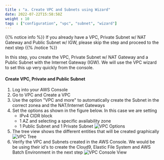 ```yaml
---
title : "a. Create VPC and Subnets using Wizard"
date: 2022-07-22T15:58:58Z
weight : 10
tags : ["configuration", "vpc", "subnet", "wizard"]
---
```


{{% notice info %}}
If you already have a VPC, Private Subnet w/ NAT Gateway and Public Subnet w/ IGW, please skip the step and proceed to the next step 
{{% /notice %}}

In this step, you create the VPC, Private Subnet w/ NAT Gateway and a Public Subnet with the Internet Gateway (IGW). We will use the VPC wizard to set this up very quickly from the console.

#### Create VPC, Private and Public Subnet

1. Log into your AWS Console
2. Go to VPC and Create a VPC
3. Use the option "VPC and more" to automatically create the Subnet in the correct zonea and the NAT/Internet Gateways
4. Set the options as shown in the figure below. In this case we are setting
    - IPv4 CIDR block
    - 1 AZ and selecting a specific availability zone
    - 1 Public Subnet and 1 Private Subnet
![VPC Options](/images/batch_mnp/vpc_wizard_options.png)
5. The tree view shows the different entities that will be created graphically
![VPC Tree](/images/batch_mnp/vpc_wizard_tree.png)
6. Verify the VPC and Subnets created in the AWS Console. We would be be using their id's to create the Cloud9, Elastic File System and AWS Batch Environment in the next step
![VPC Console View](/images/batch_mnp/vpc_subnet_console_view.png)

